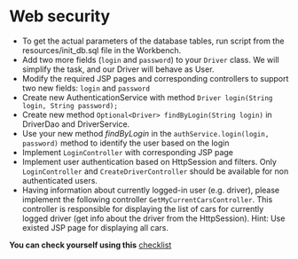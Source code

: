 # Web security

- To get the actual parameters of the database tables, run script from the resources/init_db.sql
  file in the Workbench.
- Add two more fields (`login` and `password`) to your `Driver` class. We will simplify the task,
  and our Driver will behave as User.
- Modify the required JSP pages and corresponding controllers to support two new fields: `login`
  and `password`
- Create new AuthenticationService with method ```Driver login(String login, String password);```
- Create new method ```Optional<Driver> findByLogin(String login)``` in DriverDao and DriverService.
- Use your new method _findByLogin_ in the ```authService.login(login, password)``` method to
  identify the user based on the login
- Implement `LoginController` with corresponding JSP page
- Implement user authentication based on HttpSession and filters. Only `LoginController`
  and `CreateDriverController` should be available for non authenticated users.
- Having information about currently logged-in user (e.g. driver), please implement the following
  controller `GetMyCurrentCarsController`. This controller is responsible for displaying the list of
  cars for currently logged driver (get info about the driver from the HttpSession). Hint: Use
  existed JSP page for displaying all cars.

__You can check yourself using
this__ [checklist](https://mate-academy.github.io/jv-program-fulltime/03_web/checklist/03_filters_checklist.html)
